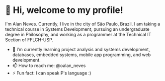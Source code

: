 # 👋 Hi, welcome to my profile!

I'm Alan Neves. Currently, I live in the city of São Paulo, Brazil. I am taking a technical course in Systems Development, pursuing an undergraduate degree in Philosophy, and working as a programmer at the Technical IT Section of FFLCH-USP.

- 🌱 I’m currently learning project analysis and systems development, databases, embedded systems, mobile app programming, and web development.
- 📫 How to reach me: @oalan_neves
- ⚡ Fun fact: I can speak P's language :)
